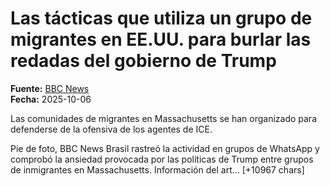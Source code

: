 # Las tácticas que utiliza un grupo de migrantes en EE.UU. para burlar las redadas del gobierno de Trump

**Fuente:** [BBC News](https://www.bbc.com/mundo/articles/c9qn3dgv8pjo)  
**Fecha:** 2025-10-06

Las comunidades de migrantes en Massachusetts se han organizado para defenderse de la ofensiva de los agentes de ICE.

Pie de foto, BBC News Brasil rastreó la actividad en grupos de WhatsApp y comprobó la ansiedad provocada por las políticas de Trump entre grupos de inmigrantes en Massachusetts. 
Información del art… [+10967 chars]
